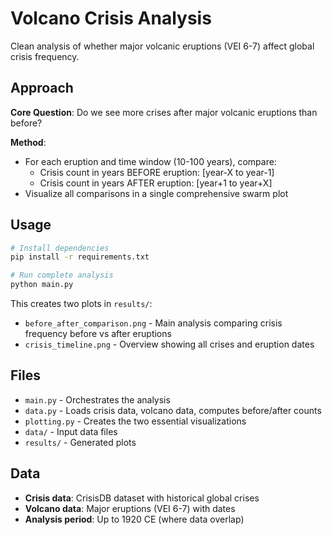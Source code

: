 # Volcano Crisis Analysis

Clean analysis of whether major volcanic eruptions (VEI 6-7) affect global crisis frequency.

## Approach

**Core Question**: Do we see more crises after major volcanic eruptions than before?

**Method**: 
- For each eruption and time window (10-100 years), compare:
  - Crisis count in years BEFORE eruption: [year-X to year-1] 
  - Crisis count in years AFTER eruption: [year+1 to year+X]
- Visualize all comparisons in a single comprehensive swarm plot

## Usage

```bash
# Install dependencies
pip install -r requirements.txt

# Run complete analysis
python main.py
```

This creates two plots in `results/`:
- `before_after_comparison.png` - Main analysis comparing crisis frequency before vs after eruptions
- `crisis_timeline.png` - Overview showing all crises and eruption dates

## Files

- `main.py` - Orchestrates the analysis
- `data.py` - Loads crisis data, volcano data, computes before/after counts  
- `plotting.py` - Creates the two essential visualizations
- `data/` - Input data files
- `results/` - Generated plots

## Data

- **Crisis data**: CrisisDB dataset with historical global crises
- **Volcano data**: Major eruptions (VEI 6-7) with dates
- **Analysis period**: Up to 1920 CE (where data overlap)